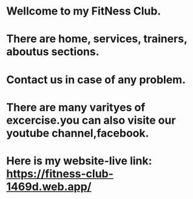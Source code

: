 # Wellcome to my FitNess Club.

# There are home, services, trainers, aboutus sections.

# Contact us in case of any problem.

# There are many varityes of excercise.you can also visite our youtube channel,facebook.

# Here is my website-live link: https://fitness-club-1469d.web.app/
